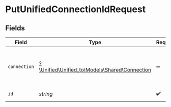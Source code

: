 # PutUnifiedConnectionIdRequest


## Fields

| Field                                                                              | Type                                                                               | Required                                                                           | Description                                                                        |
| ---------------------------------------------------------------------------------- | ---------------------------------------------------------------------------------- | ---------------------------------------------------------------------------------- | ---------------------------------------------------------------------------------- |
| `connection`                                                                       | [?\Unified\Unified_to\Models\Shared\Connection](../../models/shared/Connection.md) | :heavy_minus_sign:                                                                 | A connection represents a specific authentication of an integration.               |
| `id`                                                                               | *string*                                                                           | :heavy_check_mark:                                                                 | ID of the Connection                                                               |